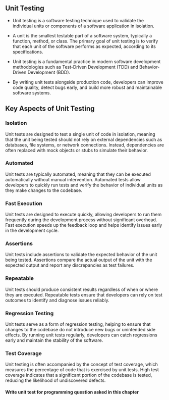 ## Unit Testing

- Unit testing is a software testing technique used to validate the individual units or components of a software application in isolation. 

- A unit is the smallest testable part of a software system, typically a function, method, or class. The primary goal of unit testing is to verify that each unit of the software performs as expected, according to its specifications.


- Unit testing is a fundamental practice in modern software development methodologies such as Test-Driven Development (TDD) and Behavior-Driven Development (BDD). 

- By writing unit tests alongside production code, developers can improve code quality, detect bugs early, and build more robust and maintainable software systems.

## Key Aspects of Unit Testing

### Isolation
Unit tests are designed to test a single unit of code in isolation, meaning that the unit being tested should not rely on external dependencies such as databases, file systems, or network connections. Instead, dependencies are often replaced with mock objects or stubs to simulate their behavior.

### Automated
Unit tests are typically automated, meaning that they can be executed automatically without manual intervention. Automated tests allow developers to quickly run tests and verify the behavior of individual units as they make changes to the codebase.

### Fast Execution
Unit tests are designed to execute quickly, allowing developers to run them frequently during the development process without significant overhead. Fast execution speeds up the feedback loop and helps identify issues early in the development cycle.

### Assertions
Unit tests include assertions to validate the expected behavior of the unit being tested. Assertions compare the actual output of the unit with the expected output and report any discrepancies as test failures.

### Repeatable
Unit tests should produce consistent results regardless of when or where they are executed. Repeatable tests ensure that developers can rely on test outcomes to identify and diagnose issues reliably.

### Regression Testing
Unit tests serve as a form of regression testing, helping to ensure that changes to the codebase do not introduce new bugs or unintended side effects. By running unit tests regularly, developers can catch regressions early and maintain the stability of the software.

### Test Coverage
Unit testing is often accompanied by the concept of test coverage, which measures the percentage of code that is exercised by unit tests. High test coverage indicates that a significant portion of the codebase is tested, reducing the likelihood of undiscovered defects.



#### Write unit test for programming question asked in this chapter
